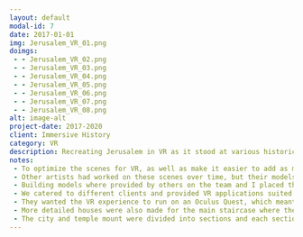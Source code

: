 ```yaml
---
layout: default
modal-id: 7
date: 2017-01-01
img: Jerusalem_VR_01.png
doimgs:
 - - Jerusalem_VR_02.png
 - - Jerusalem_VR_03.png
 - - Jerusalem_VR_04.png
 - - Jerusalem_VR_05.png
 - - Jerusalem_VR_06.png
 - - Jerusalem_VR_07.png
 - - Jerusalem_VR_08.png
alt: image-alt
project-date: 2017-2020
client: Immersive History
category: VR
description: Recreating Jerusalem in VR as it stood at various historical periods was the biggest theme during my time at Immersive History.
notes:
 - To optimize the scenes for VR, as well as make it easier to add as much detail as possible, creating a few distinct models and instancing them a lot proved effective.  Care had to be taken to construct the original objects to the correct dimensions so they would match up perfectly when instanced without leaving gaps or extending over edges.  This was especially true since some of the historical dimensions of many of the buildings were well established.
 - Other artists had worked on these scenes over time, but their models didn't always line up.  When the scenes were being assembled into their final forms I would modify assets where needed to make sure everything lined up properly.  This sometimes required readjusting UV layouts, improving instanced geometry and creating new details where needed.
 - Building models where provided by others on the team and I placed them in the city.  There are many different types ranging from stacked houses to small homes to large mansions.  Location in the city was important, but also making sure they sat nicely on the terrain and didn't intersect other buildings or landmarks in unrealistic ways.
 - We catered to different clients and provided VR applications suited to their needs.  This particular model was for "Wisdom in Torah Ministries" that wanted accurate models of Jerusalem based on their archeological research.
 - They wanted the VR experience to run on an Oculus Quest, which meant it needed to be very light on memory consumption.  This again called for instancing as well as utilizing correct UV maps to be able to reuse textures as much as possible.  Instancing also allowed us to more easily create interactions in Unity where the developer had made scripts to easily assign actions to certain instanced models, such as doors and gates, and those actions would be automatically assigned when the model changed.
 - More detailed houses were also made for the main staircase where the player could walk and I was tasked with placing them convincingly along the sides of the stairs, making sure no doors were blocked and that none of the houses were floating or sitting in ways that would break the experience.
 - The city and temple mount were divided into sections and each section received its own dedicated LOD.  This made it possible to stream in different sections at higher fidelity when the player was in the area, as well as providing a nice scene overview when viewed as an overhead map.
---
```

